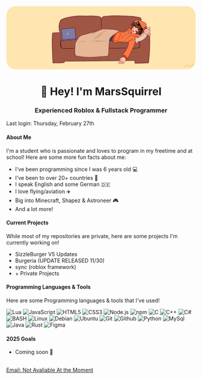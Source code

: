 <img src="/images/banner.jpg" style="border-radius: 25px;"/>

<h1 align="center">👋 Hey! I'm MarsSquirrel</h1>
<h3 align=center>Experienced Roblox & Fullstack Programmer</h3>

Last login: Thursday, February 27th

<h4>About Me</h4>
I'm a student who is passionate and loves to program in my freetime and at school! Here are some more fun facts about me:
<br>
<ul>
    <li>I've been programming since I was 6 years old 💻</li>
    <li>I've been to over 20+ countries 🚀</li>
    <li>I speak English and some German 🇩🇪</li>
    <li>I love flying/aviation ✈️</li>
    <li>Big into Minecraft, Shapez & Astroneer 🎮</li>
    <li>And a lot more!</li>
</ul>

<h4>Current Projects</h4>
While most of my repositories are private, here are some projects I'm currently working on!
<ul>
    <li>SizzleBurger V5 Updates</li>
    <li>Burgeria (UPDATE RELEASED 11/30)</li>
    <li>sync (roblox framework)</li>
    <li>+ Private Projects</li>
</ul>
<h4>Programming Languages & Tools</h4>
Here are some Programming languages & tools that I've used!
<p align="left">
    <img src="https://cdn.worldvectorlogo.com/logos/lua-5.svg" alt="Lua" width="40" height="40"/>
    <img src="https://cdn.worldvectorlogo.com/logos/logo-javascript.svg" alt="JavaScript" width="40" height="40"/>
    <img src="https://cdn.worldvectorlogo.com/logos/html-1.svg" alt="HTML5" width="40" height="40"/>
    <img src="https://cdn.worldvectorlogo.com/logos/css-3.svg" alt="CSS3" width="40" height="40"/>
    <img src="https://cdn.worldvectorlogo.com/logos/nodejs-icon.svg" alt="Node.js" width="40" height="40"/>
    <img src="https://cdn.worldvectorlogo.com/logos/npm-square-red-1.svg" alt="npm" width="40" height="40"/>
    <img src="https://cdn.worldvectorlogo.com/logos/c-1.svg" alt="C" width="40" height="40"/>
    <img src="https://cdn.worldvectorlogo.com/logos/c.svg" alt="C++" width="40" height="40"/>
    <img src="https://cdn.worldvectorlogo.com/logos/c--4.svg" alt="C#" width="40" height="40"/>
    <img src="https://cdn.worldvectorlogo.com/logos/bash-2.svg" alt="BASH" width="40" height="40"/>
    <img src="https://cdn.worldvectorlogo.com/logos/linux-tux.svg" alt="Linux" width="40" height="40"/>
    <img src="https://cdn.worldvectorlogo.com/logos/debian-2.svg" alt="Debian" width="40" height="40"/>
    <img src="https://cdn.worldvectorlogo.com/logos/ubuntu-4.svg" alt="Ubuntu" width="40" height="40"/>
    <img src="https://cdn.worldvectorlogo.com/logos/git-icon.svg" alt="Git" width="40" height="40"/>
    <img src="https://cdn.worldvectorlogo.com/logos/github-icon-1.svg" alt="Github" width="40" height="40"/>
    <img src="https://cdn.worldvectorlogo.com/logos/python-5.svg" alt="Python" width="40" height="40"/>
    <img src="https://cdn.worldvectorlogo.com/logos/mysql-logo-pure.svg" alt="MySql" width="40" height="40"/>
    <img src="https://cdn.worldvectorlogo.com/logos/java-14.svg" alt="Java" width="40" height="40"/>
    <img src="https://cdn.worldvectorlogo.com/logos/rust.svg" alt="Rust" width="40" height="40"/>
    <img src="https://cdn.worldvectorlogo.com/logos/figma-icon.svg" alt="Figma" width="40" height="40"/>
</p>
<h4>2025 Goals</h4>
<ul>
    <li>Coming soon 👀</li>
</ul>

<br>

<a href="#">
    Email: Not Avaliable At the Moment
</a>
